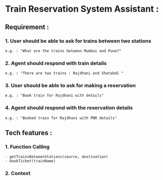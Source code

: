 # Train Reservation System Assistant : 

## Requirement : # 

### 1. User should be able to ask for trains between two stations
	e.g. : "What are the trains between Mumbai and Pune?"
### 2. Agent should respond with train details
	e.g. : "There are two trains : Rajdhani and Shatabdi "
### 3. User should be able to ask for making a reservation
	e.g. : "Book train for Rajdhani with details"
### 4. Agent should respond with the reservation details
	e.g. : "Booked train for Rajdhani with PNR details"




## Tech features : 

### 1. Function Calling 
	- getTrainsBetweenStations(source, destination)
	- bookTicket(trainName)
### 2. Context
